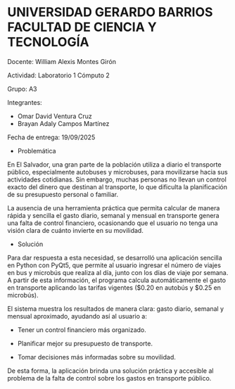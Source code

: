 # UNIVERSIDAD GERARDO BARRIOS FACULTAD DE CIENCIA Y TECNOLOGÍA

Docente:
 William Alexis Montes Girón 

Actividad:
 Laboratorio 1 Cómputo 2

Grupo:
 A3

Integrantes:
- Omar David Ventura Cruz
- Brayan Adaly Campos Martínez

Fecha de entrega: 
19/09/2025 







- Problemática

En El Salvador, una gran parte de la población utiliza a diario el transporte público, especialmente autobuses y microbuses, para movilizarse hacia sus actividades cotidianas. Sin embargo, muchas personas no llevan un control exacto del dinero que destinan al transporte, lo que dificulta la planificación de su presupuesto personal o familiar.

La ausencia de una herramienta práctica que permita calcular de manera rápida y sencilla el gasto diario, semanal y mensual en transporte genera una falta de control financiero, ocasionando que el usuario no tenga una visión clara de cuánto invierte en su movilidad.

- Solución

Para dar respuesta a esta necesidad, se desarrolló una aplicación sencilla en Python con PyQt5, que permite al usuario ingresar el número de viajes en bus y microbús que realiza al día, junto con los días de viaje por semana. A partir de esta información, el programa calcula automáticamente el gasto en transporte aplicando las tarifas vigentes ($0.20 en autobús y $0.25 en microbús).

El sistema muestra los resultados de manera clara: gasto diario, semanal y mensual aproximado, ayudando así al usuario a:

- Tener un control financiero más organizado.

- Planificar mejor su presupuesto de transporte.

- Tomar decisiones más informadas sobre su movilidad.

De esta forma, la aplicación brinda una solución práctica y accesible al problema de la falta de control sobre los gastos en transporte público.